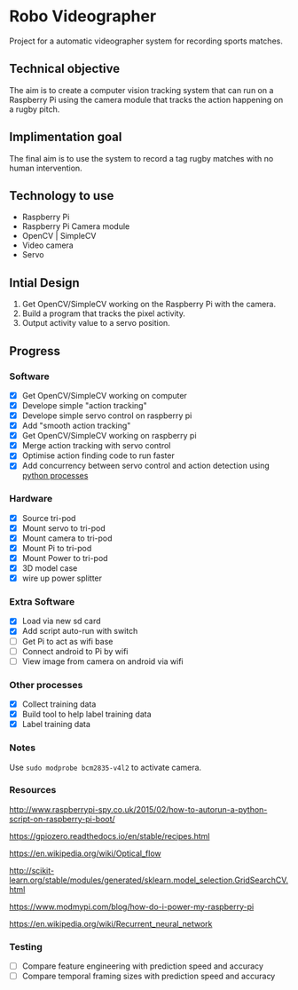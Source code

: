 # Robo Videographer
Project for a automatic videographer system for recording sports matches.

## Technical objective
The aim is to create a computer vision tracking system that can run on a Raspberry Pi using the camera module that tracks the action happening on a rugby pitch.

## Implimentation goal
The final aim is to use the system to record a tag rugby matches with no human intervention. 

## Technology to use
* Raspberry Pi
* Raspberry Pi Camera module
* OpenCV | SimpleCV
* Video camera
* Servo

## Intial Design
1. Get OpenCV/SimpleCV working on the Raspberry Pi with the camera.
2. Build a program that tracks the pixel activity.
3. Output activity value to a servo position.

## Progress
### Software
- [x] Get OpenCV/SimpleCV working on computer
- [x] Develope simple "action tracking"
- [x] Develope simple servo control on raspberry pi
- [x] Add "smooth action tracking"
- [x] Get OpenCV/SimpleCV working on raspberry pi
- [x] Merge action tracking with servo control
- [x] Optimise action finding code to run faster 
- [x] Add concurrency between servo control and action detection using [python processes](https://docs.python.org/2/library/multiprocessing.html)

### Hardware
- [x] Source tri-pod
- [x] Mount servo to tri-pod
- [x] Mount camera to tri-pod
- [x] Mount Pi to tri-pod
- [x] Mount Power to tri-pod
- [x] 3D model case
- [x] wire up power splitter

### Extra Software
- [x] Load via new sd card
- [x] Add script auto-run with switch
- [ ] Get Pi to act as wifi base
- [ ] Connect android to Pi by wifi
- [ ] View image from camera on android via wifi

### Other processes
- [x] Collect training data
- [x] Build tool to help label training data
- [x] Label training data

### Notes

Use `sudo modprobe bcm2835-v4l2` to activate camera.

### Resources

http://www.raspberrypi-spy.co.uk/2015/02/how-to-autorun-a-python-script-on-raspberry-pi-boot/

https://gpiozero.readthedocs.io/en/stable/recipes.html

https://en.wikipedia.org/wiki/Optical_flow

http://scikit-learn.org/stable/modules/generated/sklearn.model_selection.GridSearchCV.html

https://www.modmypi.com/blog/how-do-i-power-my-raspberry-pi

https://en.wikipedia.org/wiki/Recurrent_neural_network

### Testing 
- [ ] Compare feature engineering with prediction speed and accuracy
- [ ] Compare temporal framing sizes with prediction speed and accuracy
